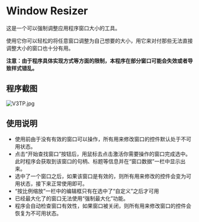 # Window Resizer

这是一个可以强制调整应用程序窗口大小的工具。

使用它你可以轻松的将任意窗口调整为自己想要的大小，用它来对付那些无法直接调整大小的窗口也十分有用。

**注意：由于程序具体实现方式等方面的限制，本程序在部分窗口可能会失效或者导致样式错乱。**

## 程序截图

![V3TP.jpg](https://img.xirikm.net/images/V3TP.jpg)

## 使用说明

- 使用前由于没有有效的窗口可以操作，所有用来修改窗口的控件默认处于不可用状态。
- 点击“开始查找窗口”按钮后，用鼠标去点击激活你需要操作的窗口完成选中。此时程序会获取到该窗口的句柄、标题等信息并在“窗口数据”一栏中显示出来。
- 选中了一个窗口之后，如果该窗口是有效的，则所有用来修改的控件会变为可用状态，接下来正常使用即可。
- “按比例缩放”一栏中的编辑框只有在选中了“自定义”之后才可用
- 已经最大化了的窗口无法使用“强制最大化”功能。
- 程序会自动检查窗口有效性，如果窗口被关闭，则所有用来修改窗口的控件会恢复为不可用状态。
